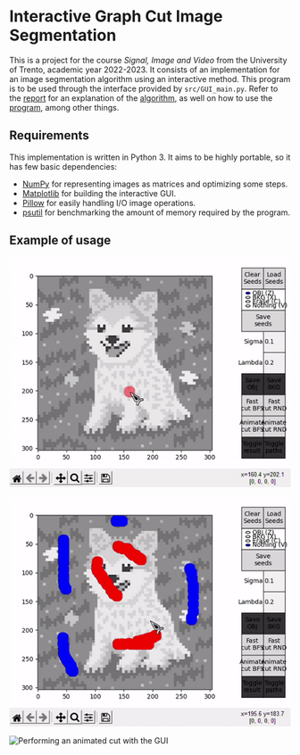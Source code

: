 # Interactive Graph Cut Image Segmentation
This is a project for the course *Signal, Image and Video* from the University of Trento, academic year 2022-2023. It consists of an implementation for an image segmentation algorithm using an interactive method. This program is to be used through the interface provided by `src/GUI_main.py`. Refer to the [report](https://diegobarqueromorera.github.io/interactive-graph-cut-segmentation/index.html) for an explanation of the [algorithm](https://diegobarqueromorera.github.io/interactive-graph-cut-segmentation/index.html#algorithm), as well on how to use the [program](https://diegobarqueromorera.github.io/interactive-graph-cut-segmentation/index.html#implementation), among other things.

## Requirements
This implementation is written in Python 3. It aims to be highly portable, so it has few basic dependencies:
- [NumPy](https://numpy.org/) for representing images as matrices and optimizing some steps.
- [Matplotlib](https://matplotlib.org/) for building the interactive GUI.
- [Pillow](https://pillow.readthedocs.io/en/stable/) for easily handling I/O image operations.
- [psutil](https://pypi.org/project/psutil/) for benchmarking the amount of memory required by the program.

## Example of usage
![Basic usage of the GUI](report-gifs/GUI_seeds.gif)

![Performing a fast cut with the GUI](report-gifs/GUI_fast_cut.gif)

![Performing an animated cut with the GUI](report-gifs/GUI_animate_cut.gif)
